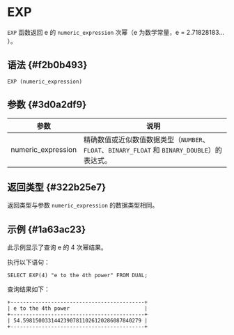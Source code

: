 EXP 
========================



`EXP` 函数返回 e 的 `numeric_expression` 次幂（e 为数学常量，e = 2.71828183... ）。

语法 {#f2b0b493}
--------------

    EXP (numeric_expression)



参数 {#3d0a2df9}
--------------



|         参数         |                                  说明                                   |
|--------------------|-----------------------------------------------------------------------|
| numeric_expression | 精确数值或近似数值数据类型（`NUMBER`、`FLOAT`、`BINARY_FLOAT` 和 `BINARY_DOUBLE`）的表达式。 |



返回类型 {#322b25e7}
----------------

返回类型与参数 `numeric_expression` 的数据类型相同。

示例 {#1a63ac23}
--------------

此示例显示了查询 e 的 4 次幂结果。

执行以下语句：

    SELECT EXP(4) "e to the 4th power" FROM DUAL;



查询结果如下：

    +-------------------------------------------+
    | e to the 4th power                        |
    +-------------------------------------------+
    | 54.59815003314423907811026120286087840279 |
    +-------------------------------------------+



